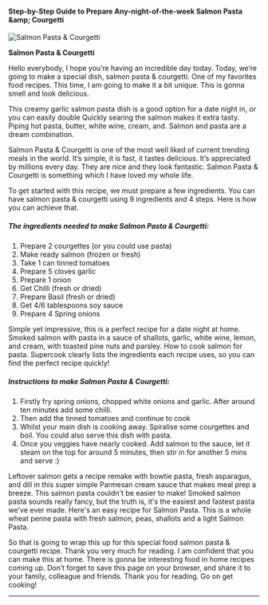             

#### Step-by-Step Guide to Prepare Any-night-of-the-week Salmon Pasta &amp;amp; Courgetti

![Salmon Pasta &amp; Courgetti](https://img-global.cpcdn.com/recipes/06367fe8fadf6934/751x532cq70/salmon-pasta-courgetti-recipe-main-photo.jpg)

**Salmon Pasta &amp; Courgetti**

Hello everybody, I hope you’re having an incredible day today. Today, we’re going to make a special dish, salmon pasta & courgetti. One of my favorites food recipes. This time, I am going to make it a bit unique. This is gonna smell and look delicious.

This creamy garlic salmon pasta dish is a good option for a date night in, or you can easily double Quickly searing the salmon makes it extra tasty. Piping hot pasta, butter, white wine, cream, and. Salmon and pasta are a dream combination.

Salmon Pasta & Courgetti is one of the most well liked of current trending meals in the world. It’s simple, it is fast, it tastes delicious. It’s appreciated by millions every day. They are nice and they look fantastic. Salmon Pasta & Courgetti is something which I have loved my whole life.

To get started with this recipe, we must prepare a few ingredients. You can have salmon pasta & courgetti using 9 ingredients and 4 steps. Here is how you can achieve that.

##### The ingredients needed to make Salmon Pasta & Courgetti:

1.  Prepare 2 courgettes (or you could use pasta)
2.  Make ready salmon (frozen or fresh)
3.  Take 1 can tinned tomatoes
4.  Prepare 5 cloves garlic
5.  Prepare 1 onion
6.  Get Chilli (fresh or dried)
7.  Prepare Basil (fresh or dried)
8.  Get 4/6 tablespoons soy sauce
9.  Prepare 4 Spring onions

Simple yet impressive, this is a perfect recipe for a date night at home. Smoked salmon with pasta in a sauce of shallots, garlic, white wine, lemon, and cream, with toasted pine nuts and parsley. How to cook salmon for pasta. Supercook clearly lists the ingredients each recipe uses, so you can find the perfect recipe quickly!

##### Instructions to make Salmon Pasta & Courgetti:

1.  Firstly fry spring onions, chopped white onions and garlic. After around ten minutes add some chilli.
2.  Then add the tinned tomatoes and continue to cook
3.  Whilst your main dish is cooking away. Spiralise some courgettes and boil. You could also serve this dish with pasta.
4.  Once you veggies have nearly cooked. Add salmon to the sauce, let it steam on the top for around 5 minutes, then stir in for another 5 mins and serve :)

Leftover salmon gets a recipe remake with bowtie pasta, fresh asparagus, and dill in this super simple Parmesan cream sauce that makes meal prep a breeze. This salmon pasta couldn't be easier to make! Smoked salmon pasta sounds really fancy, but the truth is, it's the easiest and fastest pasta we've ever made. Here's an easy recipe for Salmon Pasta. This is a whole wheat penne pasta with fresh salmon, peas, shallots and a light Salmon Pasta.

So that is going to wrap this up for this special food salmon pasta & courgetti recipe. Thank you very much for reading. I am confident that you can make this at home. There is gonna be interesting food in home recipes coming up. Don’t forget to save this page on your browser, and share it to your family, colleague and friends. Thank you for reading. Go on get cooking!

* * *